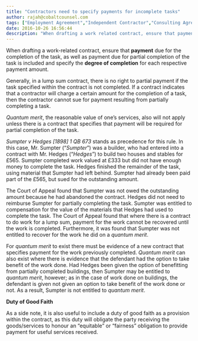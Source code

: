 ```yaml
---
title: "Contractors need to specify payments for incomplete tasks"
author: rajah@cobaltcounsel.com
tags: ["Employment Agreement","Independent Contractor","Consulting Agreement","Rajah"]
date: 2016-10-26 16:56:44
description: "When drafting a work related contract, ensure that payment due for the completion of the task, as well as payment due for partial completion of the task is included and specify the degree of completion for each respective payment amount."
---
```


When drafting a work-related contract, ensure that **payment** due for the completion of the task, as well as payment due for partial completion of the task is included and specify the **degree of completion** for each respective payment amount.

Generally, in a lump sum contract, there is no right to partial payment if the task specified within the contract is not completed. If a contract indicates that a contractor will charge a certain amount for the completion of a task, then the contractor cannot sue for payment resulting from partially completing a task. 

*Quantum merit*, the reasonable value of one’s services, also will not apply unless there is a contract that specifies that payment will be required for partial completion of the task.

*Sumpter v Hedges [1898] 1 QB 673* stands as precedence for this rule. In this case, Mr. Sumpter (“*Sumpter*”) was a builder, who had entered into a contract with Mr. Hedges (“*Hedges*”) to build two houses and stables for £565. Sumpter completed work valued at £333 but did not have enough money to complete the task. Hedges finished the remainder of the task, using material that Sumpter had left behind. Sumpter had already been paid part of the £565, but sued for the outstanding amount.

The Court of Appeal found that Sumpter was not owed the outstanding amount because he had abandoned the contract. Hedges did not need to reimburse Sumpter for partially completing the task. Sumpter was entitled to compensation for the value of the materials that Hedges had used to complete the task. The Court of Appeal found that where there is a contract to do work for a lump sum, payment for the work cannot be recovered until the work is completed. Furthermore, it was found that Sumpter was not entitled to recover for the work he did on a *quantum merit*.

For *quantum merit* to exist there must be evidence of a new contract that specifies payment for the work previously completed. *Quantum merit* can also exist where there is evidence that the defendant had the option to take benefit of the work done. Had Hedges been given the option of benefitting from partially completed buildings, then Sumpter may be entitled to *quantum merit*, however; as in the case of work done on buildings, the defendant is given not given an option to take benefit of the work done or not. As a result, Sumpter is not entitled to *quantum merit*.

**Duty of Good Faith**

As a side note, it is also useful to include a duty of good faith as a provision within the contract, as this duty will obligate the party receiving the goods/services to honour an “equitable” or “fairness” obligation to provide payment for useful services received.
